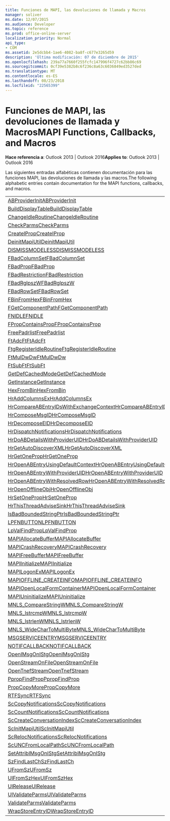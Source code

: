 ```yaml
---
title: Funciones de MAPI, las devoluciones de llamada y Macros
manager: soliver
ms.date: 12/07/2015
ms.audience: Developer
ms.topic: reference
ms.prod: office-online-server
localization_priority: Normal
api_type:
- COM
ms.assetid: 2e5dcbb4-1ae6-4082-ba8f-c677e3265d59
description: 'Última modificación: 07 de diciembre de 2015'
ms.openlocfilehash: 239a77a7660f255fcfc147996f4727c62bb86c69
ms.sourcegitcommit: 0cf39e5382b8c6f236c8a63c6036849ed3527ded
ms.translationtype: MT
ms.contentlocale: es-ES
ms.lasthandoff: 08/23/2018
ms.locfileid: "22565399"
---
```

# <a name="mapi-functions-callbacks-and-macros"></a><span data-ttu-id="358ba-103">Funciones de MAPI, las devoluciones de llamada y Macros</span><span class="sxs-lookup"><span data-stu-id="358ba-103">MAPI Functions, Callbacks, and Macros</span></span>

 
  
<span data-ttu-id="358ba-104">**Hace referencia a**: Outlook 2013 | Outlook 2016</span><span class="sxs-lookup"><span data-stu-id="358ba-104">**Applies to**: Outlook 2013 | Outlook 2016</span></span> 
  
<span data-ttu-id="358ba-105">Las siguientes entradas alfabéticas contienen documentación para las funciones MAPI, las devoluciones de llamada y las macros.</span><span class="sxs-lookup"><span data-stu-id="358ba-105">The following alphabetic entries contain documentation for the MAPI functions, callbacks, and macros.</span></span> 
  
|||
|:-----|:-----|
|[<span data-ttu-id="358ba-106">ABProviderInit</span><span class="sxs-lookup"><span data-stu-id="358ba-106">ABProviderInit</span></span>](abproviderinit.md) <br/> |[<span data-ttu-id="358ba-107">ACCELERATEABSDI</span><span class="sxs-lookup"><span data-stu-id="358ba-107">ACCELERATEABSDI</span></span>](accelerateabsdi.md) <br/> |
|[<span data-ttu-id="358ba-108">BuildDisplayTable</span><span class="sxs-lookup"><span data-stu-id="358ba-108">BuildDisplayTable</span></span>](builddisplaytable.md) <br/> |[<span data-ttu-id="358ba-109">CALLERRELEASE</span><span class="sxs-lookup"><span data-stu-id="358ba-109">CALLERRELEASE</span></span>](callerrelease.md) <br/> |
|[<span data-ttu-id="358ba-110">ChangeIdleRoutine</span><span class="sxs-lookup"><span data-stu-id="358ba-110">ChangeIdleRoutine</span></span>](changeidleroutine.md) <br/> |[<span data-ttu-id="358ba-111">CheckParameters</span><span class="sxs-lookup"><span data-stu-id="358ba-111">CheckParameters</span></span>](checkparms.md) <br/> |
|[<span data-ttu-id="358ba-112">CheckParms</span><span class="sxs-lookup"><span data-stu-id="358ba-112">CheckParms</span></span>](checkparms.md) <br/> |[<span data-ttu-id="358ba-113">CloseIMsgSession</span><span class="sxs-lookup"><span data-stu-id="358ba-113">CloseIMsgSession</span></span>](closeimsgsession.md) <br/> |
|[<span data-ttu-id="358ba-114">CreateIProp</span><span class="sxs-lookup"><span data-stu-id="358ba-114">CreateIProp</span></span>](createiprop.md) <br/> |[<span data-ttu-id="358ba-115">CreateTable</span><span class="sxs-lookup"><span data-stu-id="358ba-115">CreateTable</span></span>](createtable.md) <br/> |
|[<span data-ttu-id="358ba-116">DeinitMapiUtil</span><span class="sxs-lookup"><span data-stu-id="358ba-116">DeinitMapiUtil</span></span>](deinitmapiutil.md) <br/> |[<span data-ttu-id="358ba-117">DeregisterIdleRoutine</span><span class="sxs-lookup"><span data-stu-id="358ba-117">DeregisterIdleRoutine</span></span>](deregisteridleroutine.md) <br/> |
|[<span data-ttu-id="358ba-118">DISMISSMODELESS</span><span class="sxs-lookup"><span data-stu-id="358ba-118">DISMISSMODELESS</span></span>](dismissmodeless.md) <br/> |[<span data-ttu-id="358ba-119">EnableIdleRoutine</span><span class="sxs-lookup"><span data-stu-id="358ba-119">EnableIdleRoutine</span></span>](enableidleroutine.md) <br/> |
|[<span data-ttu-id="358ba-120">FBadColumnSet</span><span class="sxs-lookup"><span data-stu-id="358ba-120">FBadColumnSet</span></span>](fbadcolumnset.md) <br/> |[<span data-ttu-id="358ba-121">FBadEntryList</span><span class="sxs-lookup"><span data-stu-id="358ba-121">FBadEntryList</span></span>](fbadentrylist.md) <br/> |
|[<span data-ttu-id="358ba-122">FBadProp</span><span class="sxs-lookup"><span data-stu-id="358ba-122">FBadProp</span></span>](fbadprop.md) <br/> |[<span data-ttu-id="358ba-123">FBadPropTag</span><span class="sxs-lookup"><span data-stu-id="358ba-123">FBadPropTag</span></span>](fbadproptag.md) <br/> |
|[<span data-ttu-id="358ba-124">FBadRestriction</span><span class="sxs-lookup"><span data-stu-id="358ba-124">FBadRestriction</span></span>](fbadrestriction.md) <br/> |[<span data-ttu-id="358ba-125">FBadRglpNameID</span><span class="sxs-lookup"><span data-stu-id="358ba-125">FBadRglpNameID</span></span>](fbadrglpnameid.md) <br/> |
|[<span data-ttu-id="358ba-126">FBadRglpszW</span><span class="sxs-lookup"><span data-stu-id="358ba-126">FBadRglpszW</span></span>](fbadrglpszw.md) <br/> |[<span data-ttu-id="358ba-127">FBadRow</span><span class="sxs-lookup"><span data-stu-id="358ba-127">FBadRow</span></span>](fbadrow.md) <br/> |
|[<span data-ttu-id="358ba-128">FBadRowSet</span><span class="sxs-lookup"><span data-stu-id="358ba-128">FBadRowSet</span></span>](fbadrowset.md) <br/> |[<span data-ttu-id="358ba-129">FBadSortOrderSet</span><span class="sxs-lookup"><span data-stu-id="358ba-129">FBadSortOrderSet</span></span>](fbadsortorderset.md) <br/> |
|[<span data-ttu-id="358ba-130">FBinFromHex</span><span class="sxs-lookup"><span data-stu-id="358ba-130">FBinFromHex</span></span>](fbinfromhex.md) <br/> |[<span data-ttu-id="358ba-131">FEqualNames</span><span class="sxs-lookup"><span data-stu-id="358ba-131">FEqualNames</span></span>](fequalnames.md) <br/> |
|[<span data-ttu-id="358ba-132">FGetComponentPath</span><span class="sxs-lookup"><span data-stu-id="358ba-132">FGetComponentPath</span></span>](fgetcomponentpath.md) <br/> |[<span data-ttu-id="358ba-133">FixMAPI</span><span class="sxs-lookup"><span data-stu-id="358ba-133">FixMAPI</span></span>](fixmapi.md) <br/> |
|[<span data-ttu-id="358ba-134">FNIDLE</span><span class="sxs-lookup"><span data-stu-id="358ba-134">FNIDLE</span></span>](fnidle.md) <br/> |[<span data-ttu-id="358ba-135">FPropCompareProp</span><span class="sxs-lookup"><span data-stu-id="358ba-135">FPropCompareProp</span></span>](fpropcompareprop.md) <br/> |
|[<span data-ttu-id="358ba-136">FPropContainsProp</span><span class="sxs-lookup"><span data-stu-id="358ba-136">FPropContainsProp</span></span>](fpropcontainsprop.md) <br/> |[<span data-ttu-id="358ba-137">FPropExists</span><span class="sxs-lookup"><span data-stu-id="358ba-137">FPropExists</span></span>](fpropexists.md) <br/> |
|[<span data-ttu-id="358ba-138">FreePadrlist</span><span class="sxs-lookup"><span data-stu-id="358ba-138">FreePadrlist</span></span>](freepadrlist.md) <br/> |[<span data-ttu-id="358ba-139">FreeProws</span><span class="sxs-lookup"><span data-stu-id="358ba-139">FreeProws</span></span>](freeprows.md) <br/> |
|[<span data-ttu-id="358ba-140">FtAdcFt</span><span class="sxs-lookup"><span data-stu-id="358ba-140">FtAdcFt</span></span>](ftadcft.md) <br/> |[<span data-ttu-id="358ba-141">FtAddFt</span><span class="sxs-lookup"><span data-stu-id="358ba-141">FtAddFt</span></span>](ftaddft.md) <br/> |
|[<span data-ttu-id="358ba-142">FtgRegisterIdleRoutine</span><span class="sxs-lookup"><span data-stu-id="358ba-142">FtgRegisterIdleRoutine</span></span>](ftgregisteridleroutine.md) <br/> |[<span data-ttu-id="358ba-143">FtMulDw</span><span class="sxs-lookup"><span data-stu-id="358ba-143">FtMulDw</span></span>](ftmuldw.md) <br/> |
|[<span data-ttu-id="358ba-144">FtMulDwDw</span><span class="sxs-lookup"><span data-stu-id="358ba-144">FtMulDwDw</span></span>](ftmuldwdw.md) <br/> |[<span data-ttu-id="358ba-145">FtNegFt</span><span class="sxs-lookup"><span data-stu-id="358ba-145">FtNegFt</span></span>](ftnegft.md) <br/> |
|[<span data-ttu-id="358ba-146">FtSubFt</span><span class="sxs-lookup"><span data-stu-id="358ba-146">FtSubFt</span></span>](ftsubft.md) <br/> |[<span data-ttu-id="358ba-147">GetAttribIMsgOnIStg</span><span class="sxs-lookup"><span data-stu-id="358ba-147">GetAttribIMsgOnIStg</span></span>](getattribimsgonistg.md) <br/> |
|[<span data-ttu-id="358ba-148">GetDefCachedMode</span><span class="sxs-lookup"><span data-stu-id="358ba-148">GetDefCachedMode</span></span>](getdefcachedmode.md) <br/> |[<span data-ttu-id="358ba-149">GetDefCachedModeDownloadPubFoldFavs</span><span class="sxs-lookup"><span data-stu-id="358ba-149">GetDefCachedModeDownloadPubFoldFavs</span></span>](getdefcachedmodedownloadpubfoldfavs.md) <br/> |
|[<span data-ttu-id="358ba-150">GetInstance</span><span class="sxs-lookup"><span data-stu-id="358ba-150">GetInstance</span></span>](getinstance.md) <br/> |[<span data-ttu-id="358ba-151">GetTnefStreamCodepage</span><span class="sxs-lookup"><span data-stu-id="358ba-151">GetTnefStreamCodepage</span></span>](gettnefstreamcodepage.md) <br/> |
|[<span data-ttu-id="358ba-152">HexFromBin</span><span class="sxs-lookup"><span data-stu-id="358ba-152">HexFromBin</span></span>](hexfrombin.md) <br/> |[<span data-ttu-id="358ba-153">HrAddColumns</span><span class="sxs-lookup"><span data-stu-id="358ba-153">HrAddColumns</span></span>](hraddcolumns.md) <br/> |
|[<span data-ttu-id="358ba-154">HrAddColumnsEx</span><span class="sxs-lookup"><span data-stu-id="358ba-154">HrAddColumnsEx</span></span>](hraddcolumnsex.md) <br/> |[<span data-ttu-id="358ba-155">HrAllocAdviseSink</span><span class="sxs-lookup"><span data-stu-id="358ba-155">HrAllocAdviseSink</span></span>](hrallocadvisesink.md) <br/> |
|[<span data-ttu-id="358ba-156">HrCompareABEntryIDsWithExchangeContext</span><span class="sxs-lookup"><span data-stu-id="358ba-156">HrCompareABEntryIDsWithExchangeContext</span></span>](hrcompareabentryidswithexchangecontext.md) <br/> |[<span data-ttu-id="358ba-157">HrComposeEID</span><span class="sxs-lookup"><span data-stu-id="358ba-157">HrComposeEID</span></span>](hrcomposeeid.md) <br/> |
|[<span data-ttu-id="358ba-158">HrComposeMsgID</span><span class="sxs-lookup"><span data-stu-id="358ba-158">HrComposeMsgID</span></span>](hrcomposemsgid.md) <br/> |[<span data-ttu-id="358ba-159">HrCreateOfflineObj</span><span class="sxs-lookup"><span data-stu-id="358ba-159">HrCreateOfflineObj</span></span>](hrcreateofflineobj.md) <br/> |
|[<span data-ttu-id="358ba-160">HrDecomposeEID</span><span class="sxs-lookup"><span data-stu-id="358ba-160">HrDecomposeEID</span></span>](hrdecomposeeid.md) <br/> |[<span data-ttu-id="358ba-161">HrDecomposeMsgID</span><span class="sxs-lookup"><span data-stu-id="358ba-161">HrDecomposeMsgID</span></span>](hrdecomposemsgid.md) <br/> |
|[<span data-ttu-id="358ba-162">HrDispatchNotifications</span><span class="sxs-lookup"><span data-stu-id="358ba-162">HrDispatchNotifications</span></span>](hrdispatchnotifications.md) <br/> |[<span data-ttu-id="358ba-163">HrDoABDetailsWithExchangeContext</span><span class="sxs-lookup"><span data-stu-id="358ba-163">HrDoABDetailsWithExchangeContext</span></span>](hrdoabdetailswithexchangecontext.md) <br/> |
|[<span data-ttu-id="358ba-164">HrDoABDetailsWithProviderUID</span><span class="sxs-lookup"><span data-stu-id="358ba-164">HrDoABDetailsWithProviderUID</span></span>](hrdoabdetailswithprovideruid.md) <br/> |[<span data-ttu-id="358ba-165">HrEntryIDFromSz</span><span class="sxs-lookup"><span data-stu-id="358ba-165">HrEntryIDFromSz</span></span>](hrentryidfromsz.md) <br/> |
|[<span data-ttu-id="358ba-166">HrGetAutoDiscoverXML</span><span class="sxs-lookup"><span data-stu-id="358ba-166">HrGetAutoDiscoverXML</span></span>](hrgetautodiscoverxml.md) <br/> |[<span data-ttu-id="358ba-167">HrGetGALFromEmsmdbUID</span><span class="sxs-lookup"><span data-stu-id="358ba-167">HrGetGALFromEmsmdbUID</span></span>](hrgetgalfromemsmdbuid.md) <br/> |
|[<span data-ttu-id="358ba-168">HrGetOneProp</span><span class="sxs-lookup"><span data-stu-id="358ba-168">HrGetOneProp</span></span>](hrgetoneprop.md) <br/> |[<span data-ttu-id="358ba-169">HrIStorageFromStream</span><span class="sxs-lookup"><span data-stu-id="358ba-169">HrIStorageFromStream</span></span>](hristoragefromstream.md) <br/> |
|[<span data-ttu-id="358ba-170">HrOpenABEntryUsingDefaultContext</span><span class="sxs-lookup"><span data-stu-id="358ba-170">HrOpenABEntryUsingDefaultContext</span></span>](hropenabentryusingdefaultcontext.md) <br/> |[<span data-ttu-id="358ba-171">HrOpenABEntryWithExchangeContext</span><span class="sxs-lookup"><span data-stu-id="358ba-171">HrOpenABEntryWithExchangeContext</span></span>](hropenabentrywithexchangecontext.md) <br/> |
|[<span data-ttu-id="358ba-172">HrOpenABEntryWithProviderUID</span><span class="sxs-lookup"><span data-stu-id="358ba-172">HrOpenABEntryWithProviderUID</span></span>](hropenabentrywithprovideruid.md) <br/> |[<span data-ttu-id="358ba-173">HrOpenABEntryWithProviderUIDSupport</span><span class="sxs-lookup"><span data-stu-id="358ba-173">HrOpenABEntryWithProviderUIDSupport</span></span>](hropenabentrywithprovideruidsupport.md) <br/> |
|[<span data-ttu-id="358ba-174">HrOpenABEntryWithResolvedRow</span><span class="sxs-lookup"><span data-stu-id="358ba-174">HrOpenABEntryWithResolvedRow</span></span>](hropenabentrywithresolvedrow.md) <br/> |[<span data-ttu-id="358ba-175">HrOpenABEntryWithSupport</span><span class="sxs-lookup"><span data-stu-id="358ba-175">HrOpenABEntryWithSupport</span></span>](hropenabentrywithsupport.md) <br/> |
|[<span data-ttu-id="358ba-176">HrOpenOfflineObj</span><span class="sxs-lookup"><span data-stu-id="358ba-176">HrOpenOfflineObj</span></span>](hropenofflineobj.md) <br/> |[<span data-ttu-id="358ba-177">HrQueryAllRows</span><span class="sxs-lookup"><span data-stu-id="358ba-177">HrQueryAllRows</span></span>](hrqueryallrows.md) <br/> |
|[<span data-ttu-id="358ba-178">HrSetOneProp</span><span class="sxs-lookup"><span data-stu-id="358ba-178">HrSetOneProp</span></span>](hrsetoneprop.md) <br/> |[<span data-ttu-id="358ba-179">HrSzFromEntryID</span><span class="sxs-lookup"><span data-stu-id="358ba-179">HrSzFromEntryID</span></span>](hrszfromentryid.md) <br/> |
|[<span data-ttu-id="358ba-180">HrThisThreadAdviseSink</span><span class="sxs-lookup"><span data-stu-id="358ba-180">HrThisThreadAdviseSink</span></span>](hrthisthreadadvisesink.md) <br/> |[<span data-ttu-id="358ba-181">HrValidateIPMSubtree</span><span class="sxs-lookup"><span data-stu-id="358ba-181">HrValidateIPMSubtree</span></span>](hrvalidateipmsubtree.md) <br/> |
|[<span data-ttu-id="358ba-182">IsBadBoundedStringPtr</span><span class="sxs-lookup"><span data-stu-id="358ba-182">IsBadBoundedStringPtr</span></span>](isbadboundedstringptr.md) <br/> |[<span data-ttu-id="358ba-183">LAUNCHWIZARDENTRY</span><span class="sxs-lookup"><span data-stu-id="358ba-183">LAUNCHWIZARDENTRY</span></span>](launchwizardentry.md) <br/> |
|[<span data-ttu-id="358ba-184">LPFNBUTTON</span><span class="sxs-lookup"><span data-stu-id="358ba-184">LPFNBUTTON</span></span>](lpfnbutton.md) <br/> |[<span data-ttu-id="358ba-185">LPropCompareProp</span><span class="sxs-lookup"><span data-stu-id="358ba-185">LPropCompareProp</span></span>](lpropcompareprop.md) <br/> |
|[<span data-ttu-id="358ba-186">LpValFindProp</span><span class="sxs-lookup"><span data-stu-id="358ba-186">LpValFindProp</span></span>](lpvalfindprop.md) <br/> |[<span data-ttu-id="358ba-187">MAPIAdminProfiles</span><span class="sxs-lookup"><span data-stu-id="358ba-187">MAPIAdminProfiles</span></span>](mapiadminprofiles.md) <br/> |
|[<span data-ttu-id="358ba-188">MAPIAllocateBuffer</span><span class="sxs-lookup"><span data-stu-id="358ba-188">MAPIAllocateBuffer</span></span>](mapiallocatebuffer.md) <br/> |[<span data-ttu-id="358ba-189">MAPIAllocateMore</span><span class="sxs-lookup"><span data-stu-id="358ba-189">MAPIAllocateMore</span></span>](mapiallocatemore.md) <br/> |
|[<span data-ttu-id="358ba-190">MAPICrashRecovery</span><span class="sxs-lookup"><span data-stu-id="358ba-190">MAPICrashRecovery</span></span>](mapicrashrecovery.md) <br/> |[<span data-ttu-id="358ba-191">MAPIDeInitIdle</span><span class="sxs-lookup"><span data-stu-id="358ba-191">MAPIDeInitIdle</span></span>](mapideinitidle.md) <br/> |
|[<span data-ttu-id="358ba-192">MAPIFreeBuffer</span><span class="sxs-lookup"><span data-stu-id="358ba-192">MAPIFreeBuffer</span></span>](mapifreebuffer.md) <br/> |[<span data-ttu-id="358ba-193">MAPIGetDefaultMalloc</span><span class="sxs-lookup"><span data-stu-id="358ba-193">MAPIGetDefaultMalloc</span></span>](mapigetdefaultmalloc.md) <br/> |
|[<span data-ttu-id="358ba-194">MAPIInitialize</span><span class="sxs-lookup"><span data-stu-id="358ba-194">MAPIInitialize</span></span>](mapiinitialize.md) <br/> |[<span data-ttu-id="358ba-195">MAPIInitIdle</span><span class="sxs-lookup"><span data-stu-id="358ba-195">MAPIInitIdle</span></span>](mapiinitidle.md) <br/> |
|[<span data-ttu-id="358ba-196">MAPILogonEx</span><span class="sxs-lookup"><span data-stu-id="358ba-196">MAPILogonEx</span></span>](mapilogonex.md) <br/> |[<span data-ttu-id="358ba-197">MAPIOFFLINE_AGGREGATEINFO</span><span class="sxs-lookup"><span data-stu-id="358ba-197">MAPIOFFLINE_AGGREGATEINFO</span></span>](mapioffline_aggregateinfo.md) <br/> |
|[<span data-ttu-id="358ba-198">MAPIOFFLINE_CREATEINFO</span><span class="sxs-lookup"><span data-stu-id="358ba-198">MAPIOFFLINE_CREATEINFO</span></span>](mapioffline_createinfo.md) <br/> |[<span data-ttu-id="358ba-199">MAPIOpenFormMgr</span><span class="sxs-lookup"><span data-stu-id="358ba-199">MAPIOpenFormMgr</span></span>](mapiopenformmgr.md) <br/> |
|[<span data-ttu-id="358ba-200">MAPIOpenLocalFormContainer</span><span class="sxs-lookup"><span data-stu-id="358ba-200">MAPIOpenLocalFormContainer</span></span>](mapiopenlocalformcontainer.md) <br/> |[<span data-ttu-id="358ba-201">MAPIReallocateBuffer</span><span class="sxs-lookup"><span data-stu-id="358ba-201">MAPIReallocateBuffer</span></span>](mapireallocatebuffer.md) <br/> |
|[<span data-ttu-id="358ba-202">MAPIUninitialize</span><span class="sxs-lookup"><span data-stu-id="358ba-202">MAPIUninitialize</span></span>](mapiuninitialize.md) <br/> |[<span data-ttu-id="358ba-203">MapStorageSCode</span><span class="sxs-lookup"><span data-stu-id="358ba-203">MapStorageSCode</span></span>](mapstoragescode.md) <br/> |
|[<span data-ttu-id="358ba-204">MNLS_CompareStringW</span><span class="sxs-lookup"><span data-stu-id="358ba-204">MNLS_CompareStringW</span></span>](mnls_comparestringw.md) <br/> |[<span data-ttu-id="358ba-205">MNLS_IsBadStringPtrW</span><span class="sxs-lookup"><span data-stu-id="358ba-205">MNLS_IsBadStringPtrW</span></span>](mnls_isbadstringptrw.md) <br/> |
|[<span data-ttu-id="358ba-206">MNLS_lstrcmpW</span><span class="sxs-lookup"><span data-stu-id="358ba-206">MNLS_lstrcmpW</span></span>](mnls_lstrcmpw.md) <br/> |[<span data-ttu-id="358ba-207">MNLS_lstrcpyW</span><span class="sxs-lookup"><span data-stu-id="358ba-207">MNLS_lstrcpyW</span></span>](mnls_lstrcpyw.md) <br/> |
|[<span data-ttu-id="358ba-208">MNLS_lstrlenW</span><span class="sxs-lookup"><span data-stu-id="358ba-208">MNLS_lstrlenW</span></span>](mnls_lstrlenw.md) <br/> |[<span data-ttu-id="358ba-209">MNLS_MultiByteToWideChar</span><span class="sxs-lookup"><span data-stu-id="358ba-209">MNLS_MultiByteToWideChar</span></span>](mnls_multibytetowidechar.md) <br/> |
|[<span data-ttu-id="358ba-210">MNLS_WideCharToMultiByte</span><span class="sxs-lookup"><span data-stu-id="358ba-210">MNLS_WideCharToMultiByte</span></span>](mnls_widechartomultibyte.md) <br/> |[<span data-ttu-id="358ba-211">MSGCALLRELEASE</span><span class="sxs-lookup"><span data-stu-id="358ba-211">MSGCALLRELEASE</span></span>](msgcallrelease.md) <br/> |
|[<span data-ttu-id="358ba-212">MSGSERVICEENTRY</span><span class="sxs-lookup"><span data-stu-id="358ba-212">MSGSERVICEENTRY</span></span>](msgserviceentry.md) <br/> |[<span data-ttu-id="358ba-213">MSProviderInit</span><span class="sxs-lookup"><span data-stu-id="358ba-213">MSProviderInit</span></span>](msproviderinit.md) <br/> |
|[<span data-ttu-id="358ba-214">NOTIFCALLBACK</span><span class="sxs-lookup"><span data-stu-id="358ba-214">NOTIFCALLBACK</span></span>](notifcallback.md) <br/> |[<span data-ttu-id="358ba-215">NSTServiceEntry</span><span class="sxs-lookup"><span data-stu-id="358ba-215">NSTServiceEntry</span></span>](nstserviceentry.md) <br/> |
|[<span data-ttu-id="358ba-216">OpenIMsgOnIStg</span><span class="sxs-lookup"><span data-stu-id="358ba-216">OpenIMsgOnIStg</span></span>](openimsgonistg.md) <br/> |[<span data-ttu-id="358ba-217">OpenIMsgSession</span><span class="sxs-lookup"><span data-stu-id="358ba-217">OpenIMsgSession</span></span>](openimsgsession.md) <br/> |
|[<span data-ttu-id="358ba-218">OpenStreamOnFile</span><span class="sxs-lookup"><span data-stu-id="358ba-218">OpenStreamOnFile</span></span>](openstreamonfile.md) <br/> |[<span data-ttu-id="358ba-219">OpenStreamOnFileW</span><span class="sxs-lookup"><span data-stu-id="358ba-219">OpenStreamOnFileW</span></span>](openstreamonfilew.md) <br/> |
|[<span data-ttu-id="358ba-220">OpenTnefStream</span><span class="sxs-lookup"><span data-stu-id="358ba-220">OpenTnefStream</span></span>](opentnefstream.md) <br/> |[<span data-ttu-id="358ba-221">OpenTnefStreamEx</span><span class="sxs-lookup"><span data-stu-id="358ba-221">OpenTnefStreamEx</span></span>](opentnefstreamex.md) <br/> |
|[<span data-ttu-id="358ba-222">PpropFindProp</span><span class="sxs-lookup"><span data-stu-id="358ba-222">PpropFindProp</span></span>](ppropfindprop.md) <br/> |[<span data-ttu-id="358ba-223">PreprocessMessage</span><span class="sxs-lookup"><span data-stu-id="358ba-223">PreprocessMessage</span></span>](preprocessmessage.md) <br/> |
|[<span data-ttu-id="358ba-224">PropCopyMore</span><span class="sxs-lookup"><span data-stu-id="358ba-224">PropCopyMore</span></span>](propcopymore.md) <br/> |[<span data-ttu-id="358ba-225">RemovePreprocessInfo</span><span class="sxs-lookup"><span data-stu-id="358ba-225">RemovePreprocessInfo</span></span>](removepreprocessinfo.md) <br/> |
|[<span data-ttu-id="358ba-226">RTFSync</span><span class="sxs-lookup"><span data-stu-id="358ba-226">RTFSync</span></span>](rtfsync.md) <br/> |[<span data-ttu-id="358ba-227">ScBinFromHexBounded</span><span class="sxs-lookup"><span data-stu-id="358ba-227">ScBinFromHexBounded</span></span>](scbinfromhexbounded.md) <br/> |
|[<span data-ttu-id="358ba-228">ScCopyNotifications</span><span class="sxs-lookup"><span data-stu-id="358ba-228">ScCopyNotifications</span></span>](sccopynotifications.md) <br/> |[<span data-ttu-id="358ba-229">ScCopyProps</span><span class="sxs-lookup"><span data-stu-id="358ba-229">ScCopyProps</span></span>](sccopyprops.md) <br/> |
|[<span data-ttu-id="358ba-230">ScCountNotifications</span><span class="sxs-lookup"><span data-stu-id="358ba-230">ScCountNotifications</span></span>](sccountnotifications.md) <br/> |[<span data-ttu-id="358ba-231">ScCountProps</span><span class="sxs-lookup"><span data-stu-id="358ba-231">ScCountProps</span></span>](sccountprops.md) <br/> |
|[<span data-ttu-id="358ba-232">ScCreateConversationIndex</span><span class="sxs-lookup"><span data-stu-id="358ba-232">ScCreateConversationIndex</span></span>](sccreateconversationindex.md) <br/> |[<span data-ttu-id="358ba-233">ScDupPropset</span><span class="sxs-lookup"><span data-stu-id="358ba-233">ScDupPropset</span></span>](scduppropset.md) <br/> |
|[<span data-ttu-id="358ba-234">ScInitMapiUtil</span><span class="sxs-lookup"><span data-stu-id="358ba-234">ScInitMapiUtil</span></span>](scinitmapiutil.md) <br/> |[<span data-ttu-id="358ba-235">ScLocalPathFromUNC</span><span class="sxs-lookup"><span data-stu-id="358ba-235">ScLocalPathFromUNC</span></span>](sclocalpathfromunc.md) <br/> |
|[<span data-ttu-id="358ba-236">ScRelocNotifications</span><span class="sxs-lookup"><span data-stu-id="358ba-236">ScRelocNotifications</span></span>](screlocnotifications.md) <br/> |[<span data-ttu-id="358ba-237">ScRelocProps</span><span class="sxs-lookup"><span data-stu-id="358ba-237">ScRelocProps</span></span>](screlocprops.md) <br/> |
|[<span data-ttu-id="358ba-238">ScUNCFromLocalPath</span><span class="sxs-lookup"><span data-stu-id="358ba-238">ScUNCFromLocalPath</span></span>](scuncfromlocalpath.md) <br/> |[<span data-ttu-id="358ba-239">SERVICEWIZARDDLGPROC</span><span class="sxs-lookup"><span data-stu-id="358ba-239">SERVICEWIZARDDLGPROC</span></span>](servicewizarddlgproc.md) <br/> |
|[<span data-ttu-id="358ba-240">SetAttribIMsgOnIStg</span><span class="sxs-lookup"><span data-stu-id="358ba-240">SetAttribIMsgOnIStg</span></span>](setattribimsgonistg.md) <br/> |[<span data-ttu-id="358ba-241">SzFindCh</span><span class="sxs-lookup"><span data-stu-id="358ba-241">SzFindCh</span></span>](szfindch.md) <br/> |
|[<span data-ttu-id="358ba-242">SzFindLastCh</span><span class="sxs-lookup"><span data-stu-id="358ba-242">SzFindLastCh</span></span>](szfindlastch.md) <br/> |[<span data-ttu-id="358ba-243">SzFindSz</span><span class="sxs-lookup"><span data-stu-id="358ba-243">SzFindSz</span></span>](szfindsz.md) <br/> |
|[<span data-ttu-id="358ba-244">UFromSz</span><span class="sxs-lookup"><span data-stu-id="358ba-244">UFromSz</span></span>](ufromsz.md) <br/> |[<span data-ttu-id="358ba-245">UlAddRef</span><span class="sxs-lookup"><span data-stu-id="358ba-245">UlAddRef</span></span>](uladdref.md) <br/> |
|[<span data-ttu-id="358ba-246">UlFromSzHex</span><span class="sxs-lookup"><span data-stu-id="358ba-246">UlFromSzHex</span></span>](ulfromszhex.md) <br/> |[<span data-ttu-id="358ba-247">UlPropSize</span><span class="sxs-lookup"><span data-stu-id="358ba-247">UlPropSize</span></span>](ulpropsize.md) <br/> |
|[<span data-ttu-id="358ba-248">UlRelease</span><span class="sxs-lookup"><span data-stu-id="358ba-248">UlRelease</span></span>](ulrelease.md) <br/> |[<span data-ttu-id="358ba-249">UlValidateParameters</span><span class="sxs-lookup"><span data-stu-id="358ba-249">UlValidateParameters</span></span>](ulvalidateparameters.md) <br/> |
|[<span data-ttu-id="358ba-250">UlValidateParms</span><span class="sxs-lookup"><span data-stu-id="358ba-250">UlValidateParms</span></span>](ulvalidateparms.md) <br/> |[<span data-ttu-id="358ba-251">ValidateParameters</span><span class="sxs-lookup"><span data-stu-id="358ba-251">ValidateParameters</span></span>](validateparameters.md) <br/> |
|[<span data-ttu-id="358ba-252">ValidateParms</span><span class="sxs-lookup"><span data-stu-id="358ba-252">ValidateParms</span></span>](validateparms.md) <br/> |[<span data-ttu-id="358ba-253">WIZARDENTRY</span><span class="sxs-lookup"><span data-stu-id="358ba-253">WIZARDENTRY</span></span>](wizardentry.md) <br/> |
|[<span data-ttu-id="358ba-254">WrapStoreEntryID</span><span class="sxs-lookup"><span data-stu-id="358ba-254">WrapStoreEntryID</span></span>](wrapstoreentryid.md) <br/> |[<span data-ttu-id="358ba-255">XPProviderInit</span><span class="sxs-lookup"><span data-stu-id="358ba-255">XPProviderInit</span></span>](xpproviderinit.md) <br/> |
   

